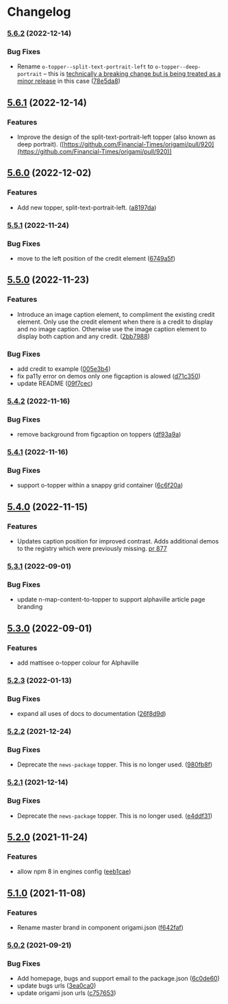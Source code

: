 # Changelog

### [5.6.2](https://www.github.com/Financial-Times/origami/compare/o-topper-v5.6.1...o-topper-v5.6.2) (2022-12-14)


### Bug Fixes

* Rename `o-topper--split-text-portrait-left` to `o-topper--deep-portrait` – this is [technically a breaking change but is being treated as a minor release](https://github.com/Financial-Times/origami/pull/923#pullrequestreview-1217595762) in this case ([78e5da8](https://www.github.com/Financial-Times/origami/commit/78e5da879465029caa11dd2f3d256f7f89b34857))

## [5.6.1](https://www.github.com/Financial-Times/origami/compare/o-topper-v5.6.0...o-topper-v5.6.1) (2022-12-14)


### Features

* Improve the design of the split-text-portrait-left topper (also known as deep portrait). ([https://github.com/Financial-Times/origami/pull/920](https://github.com/Financial-Times/origami/pull/920))

## [5.6.0](https://www.github.com/Financial-Times/origami/compare/o-topper-v5.5.1...o-topper-v5.6.0) (2022-12-02)


### Features

* Add new topper, split-text-portrait-left. ([a8197da](https://www.github.com/Financial-Times/origami/commit/a8197da3850193971db9b200e5ac9b979014fdcc))

### [5.5.1](https://www.github.com/Financial-Times/origami/compare/o-topper-v5.5.0...o-topper-v5.5.1) (2022-11-24)


### Bug Fixes

* move to the left  position of the  credit element ([6749a5f](https://www.github.com/Financial-Times/origami/commit/6749a5f155126143f738bae7adee981225ce6c3a))

## [5.5.0](https://www.github.com/Financial-Times/origami/compare/o-topper-v5.4.2...o-topper-v5.5.0) (2022-11-23)


### Features

* Introduce an image caption element, to compliment the existing credit element. Only use the credit element when there is a credit to display and no image caption. Otherwise use the image caption element to display both caption and any credit. ([2bb7988](https://www.github.com/Financial-Times/origami/commit/2bb79886b7db19920883e61a192cccef926d8af2))


### Bug Fixes

* add credit to example ([005e3b4](https://www.github.com/Financial-Times/origami/commit/005e3b4c90cd30d95bce8e188b84d1d7980a5fe4))
* fix pa11y error on demos only one figcaption is alowed ([d71c350](https://www.github.com/Financial-Times/origami/commit/d71c350805a0823cafca734a4345b94bc067fec6))
* update README ([09f7cec](https://www.github.com/Financial-Times/origami/commit/09f7cec15a57491c52a0423c89ea373f8f02c61b))

### [5.4.2](https://www.github.com/Financial-Times/origami/compare/o-topper-v5.4.1...o-topper-v5.4.2) (2022-11-16)


### Bug Fixes

* remove background from figcaption on toppers ([df93a9a](https://www.github.com/Financial-Times/origami/commit/df93a9a61aee25339a737c959df87d30cb29d4b9))

### [5.4.1](https://www.github.com/Financial-Times/origami/compare/o-topper-v5.4.0...o-topper-v5.4.1) (2022-11-16)


### Bug Fixes

* support o-topper within a snappy grid container ([6c6f20a](https://www.github.com/Financial-Times/origami/commit/6c6f20a78916f447820380af93161fd1414b794c))

## [5.4.0](https://www.github.com/Financial-Times/origami/compare/o-topper-v5.3.1...o-topper-v5.4.0) (2022-11-15)


### Features

* Updates caption position for improved contrast. Adds additional demos to the registry which were previously missing. [pr 877](https://github.com/Financial-Times/origami/pull/877)

### [5.3.1](https://www.github.com/Financial-Times/origami/compare/o-topper-v5.3.0...o-topper-v5.3.1) (2022-09-01)


### Bug Fixes

* update n-map-content-to-topper to support alphaville article page branding

## [5.3.0](https://www.github.com/Financial-Times/origami/compare/o-topper-v5.2.3...o-topper-v5.3.0) (2022-09-01)


### Features

* add mattisee o-topper colour for Alphaville

### [5.2.3](https://www.github.com/Financial-Times/origami/compare/o-topper-v5.2.2...o-topper-v5.2.3) (2022-01-13)


### Bug Fixes

* expand all uses of docs to documentation ([26f8d9d](https://www.github.com/Financial-Times/origami/commit/26f8d9d8cbbe3e78902d8c3951b37e08150a77bd))

### [5.2.2](https://www.github.com/Financial-Times/origami/compare/o-topper-v5.2.1...o-topper-v5.2.2) (2021-12-24)


### Bug Fixes

* Deprecate the `news-package` topper. This is no longer used. ([980fb8f](https://www.github.com/Financial-Times/origami/commit/980fb8fd9c315008622098913c56f4c85dd181fe))

### [5.2.1](https://www.github.com/Financial-Times/origami/compare/o-topper-v5.2.0...o-topper-v5.2.1) (2021-12-14)


### Bug Fixes

* Deprecate the `news-package` topper. This is no longer used. ([e4ddf31](https://www.github.com/Financial-Times/origami/commit/e4ddf31ae78f99fe571f77b704fb9180d23504b2))

## [5.2.0](https://www.github.com/Financial-Times/origami/compare/o-topper-v5.1.0...o-topper-v5.2.0) (2021-11-24)


### Features

* allow npm 8 in engines config ([eeb1cae](https://www.github.com/Financial-Times/origami/commit/eeb1cae6e7f0379e647f2b41240b1f294997d528))

## [5.1.0](https://www.github.com/Financial-Times/origami/compare/o-topper-v5.0.2...o-topper-v5.1.0) (2021-11-08)


### Features

* Rename master brand in component origami.json ([f642faf](https://www.github.com/Financial-Times/origami/commit/f642faf0574d84ea8185b56e6090c8015def27e6))

### [5.0.2](https://www.github.com/Financial-Times/origami/compare/o-topper-v5.0.1...o-topper-v5.0.2) (2021-09-21)


### Bug Fixes

* Add homepage, bugs and support email to the package.json ([6c0de60](https://www.github.com/Financial-Times/origami/commit/6c0de60ebd6e64c4dd16d000fcc6b79412ce30f4))
* update bugs urls ([3ea0ca0](https://www.github.com/Financial-Times/origami/commit/3ea0ca03bcb6e55142a77387ad0fff5ddf056d44))
* update origami json urls ([c757653](https://www.github.com/Financial-Times/origami/commit/c7576532b5a14f0462d5346dfb63238be025602e))
